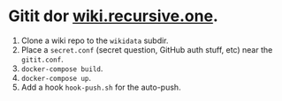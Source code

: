 # Gitit dor [wiki.recursive.one](https://wiki.recursive.one).

1. Clone a wiki repo to the `wikidata` subdir.
2. Place a `secret.conf` (secret question, GitHub auth stuff, etc) near the `gitit.conf`.
2. `docker-compose build`.
3. `docker-compose up`.
4. Add a hook `hook-push.sh` for the auto-push.
